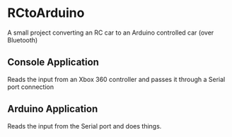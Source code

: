 # RCtoArduino
A small project converting an RC car to an Arduino controlled car (over Bluetooth)

## Console Application
Reads the input from an Xbox 360 controller and passes it through a Serial port connection

## Arduino Application
Reads the input from the Serial port and does things.